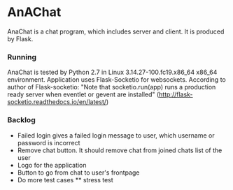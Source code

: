# AnAChat

AnaChat is a chat program, which includes server and client.
It is produced by Flask.

### Running

AnaChat is tested by Python 2.7 in Linux 3.14.27-100.fc19.x86_64 x86_64 environment.
Application uses Flask-Socketio for websockets.
According to author of Flask-socketio:
"Note that socketio.run(app) runs a production ready server when eventlet or
gevent are installed"
(http://flask-socketio.readthedocs.io/en/latest/)


### Backlog
* Failed login gives a failed login message to user, which username or password is incorrect
* Remove chat button. It should remove chat from joined chats list of the user
* Logo for the application
* Button to go from chat to user's frontpage
* Do more test cases
** stress test
